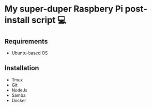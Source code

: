 # My super-duper Raspbery Pi post-install script :computer:

## Requirements

- Ubuntu-based OS

## Installation

- Tmux
- Git
- NodeJs
- Samba
- Docker
